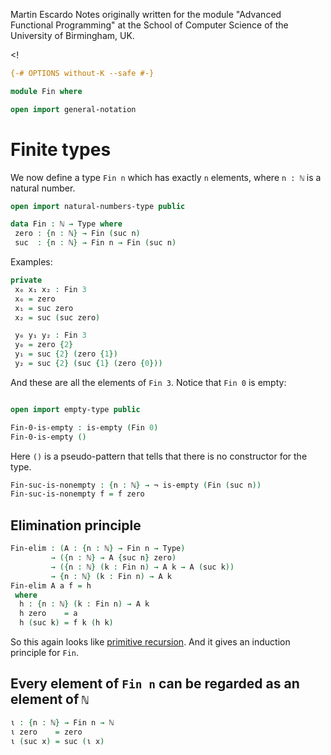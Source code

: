 
Martin Escardo
Notes originally written for the module "Advanced Functional Programming"
at the School of Computer Science of the University of Birmingham, UK.


<!
```agda
{-# OPTIONS without-K --safe #-}

module Fin where

open import general-notation
```
>
# Finite types

We now define a type `Fin n` which has exactly `n` elements, where `n : ℕ` is a natural number.

```agda
open import natural-numbers-type public

data Fin : ℕ → Type where
 zero : {n : ℕ} → Fin (suc n)
 suc  : {n : ℕ} → Fin n → Fin (suc n)
```
Examples:
```agda
private
 x₀ x₁ x₂ : Fin 3
 x₀ = zero
 x₁ = suc zero
 x₂ = suc (suc zero)

 y₀ y₁ y₂ : Fin 3
 y₀ = zero {2}
 y₁ = suc {2} (zero {1})
 y₂ = suc {2} (suc {1} (zero {0}))
```
And these are all the elements of `Fin 3`. Notice that `Fin 0` is empty:
```agda

open import empty-type public

Fin-0-is-empty : is-empty (Fin 0)
Fin-0-is-empty ()
```
Here `()` is a pseudo-pattern that tells that there is no constructor for the type.
```agda
Fin-suc-is-nonempty : {n : ℕ} → ¬ is-empty (Fin (suc n))
Fin-suc-is-nonempty f = f zero
```

## Elimination principle

```agda
Fin-elim : (A : {n : ℕ} → Fin n → Type)
         → ({n : ℕ} → A {suc n} zero)
         → ({n : ℕ} (k : Fin n) → A k → A (suc k))
         → {n : ℕ} (k : Fin n) → A k
Fin-elim A a f = h
 where
  h : {n : ℕ} (k : Fin n) → A k
  h zero    = a
  h (suc k) = f k (h k)
```
So this again looks like [primitive recursion](natural-numbers-types.lagda.md). And it gives an induction principle for `Fin`.

## Every element of `Fin n` can be regarded as an element of `ℕ`

```agda
ι : {n : ℕ} → Fin n → ℕ
ι zero    = zero
ι (suc x) = suc (ι x)
```
